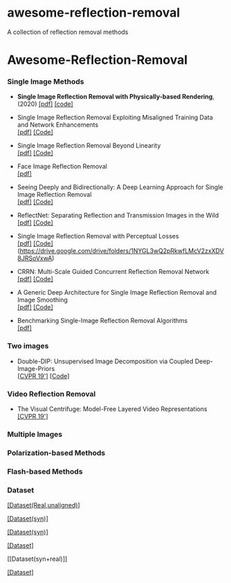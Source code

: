 # awesome-reflection-removal
A collection of reflection removal methods

# Awesome-Reflection-Removal

### Single Image Methods

* __Single Image Reflection Removal with Physically-based Rendering__, (2020) [[pdf]](https://arxiv.org/abs/1904.11934) [[code]](https://github.com/sookim813/Reflection_removal_rendering)

* Single Image Reflection Removal Exploiting Misaligned Training Data and Network Enhancements <br>
  [[pdf]](https://arxiv.org/abs/1904.00637) [[Code]](https://github.com/Vandermode/ERRNet) 

* Single Image Reflection Removal Beyond Linearity <br>
  [[pdf]](http://openaccess.thecvf.com/content_CVPR_2019/papers/Wen_Single_Image_Reflection_Removal_Beyond_Linearity_CVPR_2019_paper.pdf) [[Code]](https://github.com/csqiangwen/Single-Image-Reflection-Removal-Beyond-Linearity)
  
* Face Image Reflection Removal <br>
[[pdf]](https://arxiv.org/pdf/1903.00865.pdf) 
  
* Seeing Deeply and Bidirectionally: A Deep Learning Approach for Single Image Reflection Removal <br>
 [[pdf]](http://openaccess.thecvf.com/content_ECCV_2018/papers/Jie_Yang_Seeing_Deeply_and_ECCV_2018_paper.pdf) [[Code]](https://github.com/yangj1e/bdn-refremv) 
 
* ReflectNet: Separating Reflection and Transmission Images in the Wild <br>
[[pdf]](https://research.nvidia.com/sites/default/files/pubs/2018-09_Separating-Reflection-and/reflection_removal_eccv18.pdf) [[Code]](https://github.com/NVlabs/ReflectNet) 

* Single Image Reflection Removal with Perceptual Losses  <br>
 [[pdf]](https://arxiv.org/abs/1806.05376) [[Code]](https://github.com/ceciliavision/perceptual-reflection-removal)(https://drive.google.com/drive/folders/1NYGL3wQ2pRkwfLMcV2zxXDV8JRSoVxwA)
 
* CRRN: Multi-Scale Guided Concurrent Reflection Removal Network <br>
 [[pdf]](http://openaccess.thecvf.com/content_cvpr_2018/papers/Wan_CRRN_Multi-Scale_Guided_CVPR_2018_paper.pdf) [[Code]](https://github.com/wanrenjie/CoRRN)

 
* A Generic Deep Architecture for Single Image Reflection Removal and Image Smoothing <br>
[[pdf]](https://arxiv.org/abs/1708.03474) [[Code]](https://github.com/fqnchina/CEILNet)

* Benchmarking Single-Image Reflection Removal Algorithms <br>
[[pdf]](http://openaccess.thecvf.com/content_ICCV_2017/papers/Wan_Benchmarking_Single-Image_Reflection_ICCV_2017_paper.pdf) 
### Two images 

* Double-DIP: Unsupervised Image Decomposition via Coupled Deep-Image-Priors <br>
[[CVPR 19']](http://www.wisdom.weizmann.ac.il/~vision/DoubleDIP/resources/DoubleDIP.pdf)  [[Code]](https://github.com/yossigandelsman/DoubleDIP)

### Video Reflection Removal

* The Visual Centrifuge: Model-Free Layered Video Representations <br>
[[CVPR 19']](https://arxiv.org/pdf/1812.01461.pdf)


### Multiple Images 


### Polarization-based Methods

### Flash-based Methods

### Dataset
[[Dataset(Real,unaligned)]](https://onedrive.live.com/?cid=6234bd5af87e5da7&id=6234BD5AF87E5DA7%211017&authkey=%21APdbQ%5Fb1zFUiV8w)

 [[Dataset(syn)]](https://github.com/csqiangwen/Single-Image-Reflection-Removal-Beyond-Linearity#reflection-removal)
 
 [[Dataset(syn)]](https://github.com/yangj1e/bdn-refremv#datasets)
 
 [[Dataset]](http://rose1.ntu.edu.sg/Datasets/sir2Benchmark.asp)

 [[Dataset(syn+real)]]
 
 [[Dataset]](https://drive.google.com/file/d/1wNzIyWgpHlk1b4QZkG9cNNfyMncn-tnt/view)
